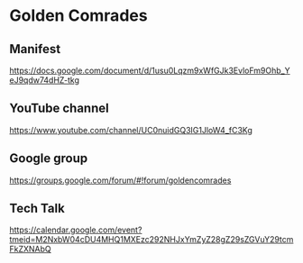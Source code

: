 # Golden Comrades

## Manifest
https://docs.google.com/document/d/1usu0Lqzm9xWfGJk3EvloFm9Ohb_YeJ9qdw74dHZ-tkg

## YouTube channel
https://www.youtube.com/channel/UC0nuidGQ3IG1JloW4_fC3Kg

## Google group
https://groups.google.com/forum/#!forum/goldencomrades

## Tech Talk
https://calendar.google.com/event?tmeid=M2NxbW04cDU4MHQ1MXEzc292NHJxYmZyZ28gZ29sZGVuY29tcmFkZXNAbQ
